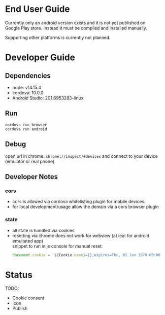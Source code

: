 # End User Guide
Currently only an android version exists and it is not yet published on Google Play store. Instead it must be compiled and installed manually.

Supporting other platforms is currently not planned.

# Developer Guide

## Dependencies
* node: v14.15.4
* cordova: 10.0.0
* Android Studio: 201.6953283-linux

## Run

`cordova run browser`\
`cordova run android`

## Debug

open url in chrome: `chrome://inspect/#devices` and connect to your device (emulator or real phone)

## Developer Notes
### cors
* cors is allowed via cordova whitelisting plugin for mobile devices
* for local development/usage allow the domain via a cors browser plugin
### state
* all state is handled via cookies
* resetting via chrome does not work for webview (at leat for android emultated app)\
  snippet to run in js console for manual reset:
  ```js
  document.cookie = `${Cookie.name}={};expires=Thu, 01 Jan 1970 00:00:00 GMT;path=<${Cookie.path}`
  ```

# Status

TODO:
* Cookie consent
* Icon
* Publish
